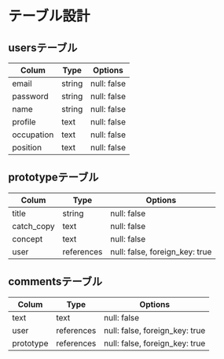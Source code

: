 # テーブル設計

## usersテーブル

| Colum      | Type   | Options     |
| ---------- | ------ | ----------- |
| email      | string | null: false |
| password   | string | null: false |
| name       | string | null: false |
| profile    | text   | null: false |
| occupation | text   | null: false |
| position   | text   | null: false |

## prototypeテーブル

| Colum      | Type       | Options                         |
| ---------- | ---------- | ------------------------------- |
| title      | string     | null: false                     |
| catch_copy | text       | null: false                     |
| concept    | text       | null: false                     |
| user       | references | null: false, foreign_key: true  | 


## commentsテーブル

| Colum      | Type       | Options                        |
| ---------- | ------     | ------------------------------ |
| text       | text       | null: false                    |
| user       | references | null: false, foreign_key: true | 
| prototype  | references | null: false, foreign_key: true |



